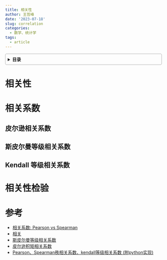 ```yaml
---
title: 相关性
author: 王哲峰
date: '2023-07-18'
slug: correlation
categories:
  - 数学、统计学
tags:
  - article
---
```


<style>
details {
    border: 1px solid #aaa;
    border-radius: 4px;
    padding: .5em .5em 0;
}
summary {
    font-weight: bold;
    margin: -.5em -.5em 0;
    padding: .5em;
}
details[open] {
    padding: .5em;
}
details[open] summary {
    border-bottom: 1px solid #aaa;
    margin-bottom: .5em;
}
img {
    pointer-events: none;
}
</style>

<details><summary>目录</summary><p>

- [相关性](#相关性)
- [相关系数](#相关系数)
  - [皮尔逊相关系数](#皮尔逊相关系数)
  - [斯皮尔曼等级相关系数](#斯皮尔曼等级相关系数)
  - [Kendall 等级相关系数](#kendall-等级相关系数)
- [相关性检验](#相关性检验)
- [参考](#参考)
</p></details><p></p>

# 相关性


# 相关系数

## 皮尔逊相关系数

## 斯皮尔曼等级相关系数

## Kendall 等级相关系数


# 相关性检验





# 参考

* [相关系数: Pearson vs Spearman](https://zhuanlan.zhihu.com/p/465213120)
* [相关](https://zh.wikipedia.org/wiki/%E7%9B%B8%E5%85%B3_(%E6%A6%82%E7%8E%87%E8%AE%BA))
* [斯皮尔曼等级相关系数](https://zh.wikipedia.org/zh-hans/%E6%96%AF%E7%9A%AE%E5%B0%94%E6%9B%BC%E7%AD%89%E7%BA%A7%E7%9B%B8%E5%85%B3%E7%B3%BB%E6%95%B0)
* [皮尔逊积矩相关系数](https://zh.wikipedia.org/wiki/%E7%9A%AE%E5%B0%94%E9%80%8A%E7%A7%AF%E7%9F%A9%E7%9B%B8%E5%85%B3%E7%B3%BB%E6%95%B0)
* [Pearson、Spearman秩相关系数、kendall等级相关系数 (附python实现)](https://www.cnblogs.com/shona/p/12430665.html)